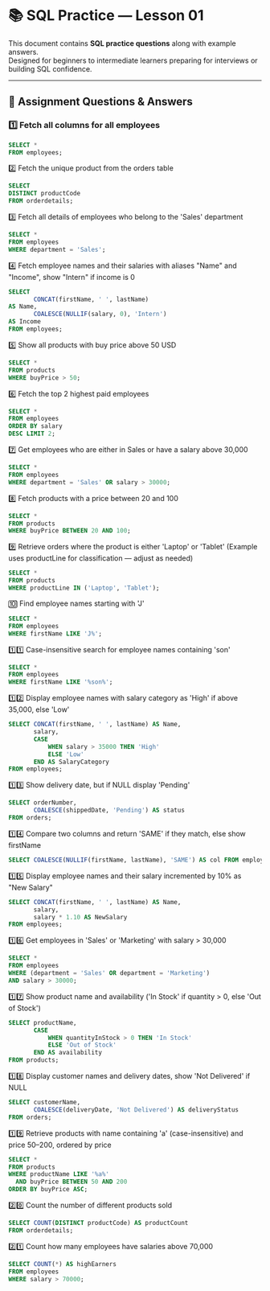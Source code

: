 # 📚 SQL Practice — Lesson 01

This document contains **SQL practice questions** along with example answers.  
Designed for beginners to intermediate learners preparing for interviews or
building SQL confidence.

---

## 📝 Assignment Questions & Answers

### 1️⃣ Fetch all columns for all employees

```sql
SELECT *
FROM employees;
```

2️⃣ Fetch the unique product from the orders table

```sql
SELECT
DISTINCT productCode
FROM orderdetails;
```

3️⃣ Fetch all details of employees who belong to the 'Sales' department

```sql
SELECT *
FROM employees
WHERE department = 'Sales';
```

4️⃣ Fetch employee names and their salaries with aliases "Name" and "Income",
show "Intern" if income is 0

```sql
SELECT
       CONCAT(firstName, ' ', lastName)
AS Name,
       COALESCE(NULLIF(salary, 0), 'Intern')
AS Income
FROM employees;
```

5️⃣ Show all products with buy price above 50 USD

```sql
SELECT *
FROM products
WHERE buyPrice > 50;
```

6️⃣ Fetch the top 2 highest paid employees

```sql
SELECT *
FROM employees
ORDER BY salary
DESC LIMIT 2;
```

7️⃣ Get employees who are either in Sales or have a salary above 30,000

```sql
SELECT *
FROM employees
WHERE department = 'Sales' OR salary > 30000;
```

8️⃣ Fetch products with a price between 20 and 100

```sql
SELECT *
FROM products
WHERE buyPrice BETWEEN 20 AND 100;
```

9️⃣ Retrieve orders where the product is either 'Laptop' or 'Tablet' (Example
uses productLine for classification — adjust as needed)

```sql
SELECT *
FROM products
WHERE productLine IN ('Laptop', 'Tablet');
```

🔟 Find employee names starting with 'J'

```sql
SELECT *
FROM employees
WHERE firstName LIKE 'J%';
```

1️⃣1️⃣ Case-insensitive search for employee names containing 'son'

```sql
SELECT *
FROM employees
WHERE firstName LIKE '%son%';
```

1️⃣2️⃣ Display employee names with salary category as 'High' if above 35,000, else
'Low'

```sql
SELECT CONCAT(firstName, ' ', lastName) AS Name,
       salary,
       CASE
           WHEN salary > 35000 THEN 'High'
           ELSE 'Low'
       END AS SalaryCategory
FROM employees;
```

1️⃣3️⃣ Show delivery date, but if NULL display 'Pending'

```sql
SELECT orderNumber,
       COALESCE(shippedDate, 'Pending') AS status
FROM orders;
```

1️⃣4️⃣ Compare two columns and return 'SAME' if they match, else show firstName

```sql
SELECT COALESCE(NULLIF(firstName, lastName), 'SAME') AS col FROM employees;
```

1️⃣5️⃣ Display employee names and their salary incremented by 10% as "New Salary"

```sql
SELECT CONCAT(firstName, ' ', lastName) AS Name,
       salary,
       salary * 1.10 AS NewSalary
FROM employees;
```

1️⃣6️⃣ Get employees in 'Sales' or 'Marketing' with salary > 30,000

```sql
SELECT *
FROM employees
WHERE (department = 'Sales' OR department = 'Marketing')
AND salary > 30000;
```

1️⃣7️⃣ Show product name and availability ('In Stock' if quantity > 0, else 'Out
of Stock')

```sql
SELECT productName,
       CASE
           WHEN quantityInStock > 0 THEN 'In Stock'
           ELSE 'Out of Stock'
       END AS availability
FROM products;
```

1️⃣8️⃣ Display customer names and delivery dates, show 'Not Delivered' if NULL

```sql
SELECT customerName,
       COALESCE(deliveryDate, 'Not Delivered') AS deliveryStatus
FROM orders;
```

1️⃣9️⃣ Retrieve products with name containing 'a' (case-insensitive) and price
50–200, ordered by price

```sql
SELECT *
FROM products
WHERE productName LIKE '%a%'
  AND buyPrice BETWEEN 50 AND 200
ORDER BY buyPrice ASC;
```

2️⃣0️⃣ Count the number of different products sold

```sql
SELECT COUNT(DISTINCT productCode) AS productCount
FROM orderdetails;
```

2️⃣1️⃣ Count how many employees have salaries above 70,000

```sql
SELECT COUNT(*) AS highEarners
FROM employees
WHERE salary > 70000;
```
